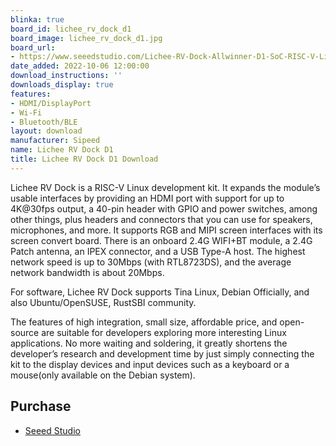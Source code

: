 ```yaml
---
blinka: true
board_id: lichee_rv_dock_d1
board_image: lichee_rv_dock_d1.jpg
board_url:
- https://www.seeedstudio.com/Lichee-RV-Dock-Allwinner-D1-SoC-RISC-V-Linux-dev-kit-High-Integration-Open-Source-p-5380.html
date_added: 2022-10-06 12:00:00
download_instructions: ''
downloads_display: true
features:
- HDMI/DisplayPort
- Wi-Fi
- Bluetooth/BLE
layout: download
manufacturer: Sipeed
name: Lichee RV Dock D1
title: Lichee RV Dock D1 Download
---
```


Lichee RV Dock is a RISC-V Linux development kit. It expands the module’s usable interfaces by providing an HDMI port with support for up to 4K@30fps output, a 40-pin header with GPIO and power switches, among other things, plus headers and connectors that you can use for speakers, microphones, and more. It supports RGB and MIPI screen interfaces with its screen convert board. There is an onboard 2.4G WIFI+BT module, a 2.4G Patch antenna, an IPEX connector, and a USB Type-A host. The highest network speed is up to 30Mbps (with RTL8723DS), and the average network bandwidth is about 20Mbps.

For software, Lichee RV Dock supports Tina Linux, Debian Officially, and also Ubuntu/OpenSUSE, RustSBI community.

The features of high integration, small size, affordable price, and open-source are suitable for developers exploring more interesting Linux applications. No more waiting and soldering, it greatly shortens the developer’s research and development time by just simply connecting the kit to the display devices and input devices such as a keyboard or a mouse(only available on the Debian system).

## Purchase
* [Seeed Studio](https://www.seeedstudio.com/Lichee-RV-Dock-Allwinner-D1-SoC-RISC-V-Linux-dev-kit-High-Integration-Open-Source-p-5380.html)

